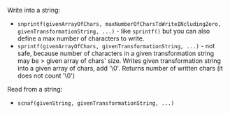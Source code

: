 Write into a string:
- `snprintf(givenArrayOfChars, maxNumberOfCharsToWriteINcludingZero, givenTransformationString, ...)` - like `sprintf()` but you can also define a max number of characters to write.
- `sprintf(givenArrayOfChars, givenTransformationString, ...)` - not safe, because number of characters in a given transformation string may be > given array of chars' size. Writes given transformation string into a given array of chars, add '\0'. Returns number of written chars (it does not count '\0')

Read from a string:
- `scnaf(givenString, givenTransformationString, ...)`